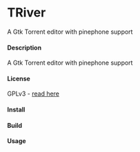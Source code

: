 # TRiver
A Gtk Torrent editor with pinephone support

#### Description

A Gtk Torrent editor with pinephone support



#### License
GPLv3 - [read here](https://github.com/Frankmau5/TRiver/blob/main/LICENSE)

#### Install

#### Build

#### Usage




